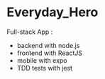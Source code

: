 # Everyday_Hero

Full-stack App :

- backend with node.js
- frontend with ReactJS
- mobile with expo
- TDD tests with jest

